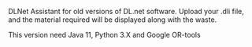 DLNet Assistant for old versions of DL.net software.
Upload your .dli file, and the material required will be displayed along with the waste.

This version need Java 11, Python 3.X and Google OR-tools

